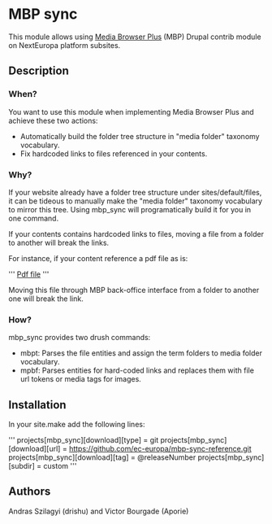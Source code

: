 # MBP sync

This module allows using [Media Browser Plus](https://www.drupal.org/project/media_browser_plus)
(MBP) Drupal contrib module on NextEuropa platform subsites.

## Description

### When?

You want to use this module when implementing Media Browser Plus and achieve these two actions:

- Automatically build the folder tree structure in "media folder" taxonomy vocabulary.
- Fix hardcoded links to files referenced in your contents.

### Why?

If your website already have a folder tree structure under sites/default/files, it can be tideous
to manually make the "media folder" taxonomy vocabulary to mirror this tree. Using mbp_sync will
programatically build it for you in one command.

If your contents contains hardcoded links to files, moving a file from a folder to another
will break the links.

For instance, if your content reference a pdf file as is:

'''
<a href="https://your-project.eu/sites/yourproject/files/pdffile.pdf">Pdf file</a>
'''

Moving this file through MBP back-office interface from a folder to another one
will break the link.

### How?
mbp_sync provides two drush commands:

- mbpt: Parses the file entities and assign the term folders to media folder vocabulary.
- mpbf: Parses entities for hard-coded links and replaces them with file url tokens or media tags for images.

## Installation

In your site.make add the following lines:

'''
projects[mbp_sync][download][type] = git
projects[mbp_sync][download][url] = https://github.com/ec-europa/mbp-sync-reference.git
projects[mbp_sync][download][tag] = @releaseNumber
projects[mbp_sync][subdir] = custom
'''

## Authors

Andras Szilagyi (drishu) and Victor Bourgade (Aporie)
